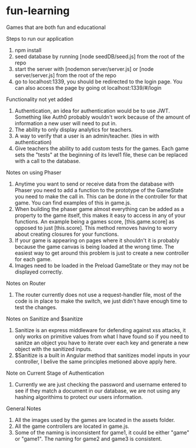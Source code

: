 # fun-learning
Games that are both fun and educational


Steps to run our application
  1. npm install
  2. seed database by running [node seedDB/seed.js] from the root of the repo
  3. start the server with [nodemon server/server.js] or [node server/server.js] from the root of the repo
  4. go to localhost:1339, you should be redirected to the login page. You can also access the page by going ot localhost:1339/#/login

Functionality not yet added
  1. Authentication, an idea for authentication would be to use JWT. Something like Auth0 probably wouldn't work because of the amount of information a new user will need to put in.
  2. The ability to only display analytics for teachers.
  3. A way to verify that a user is an admin/teacher. (ties in with authentication)
  4. Give teachers the ability to add custom tests for the games. Each game sets the "tests" at the beginning of its level1 file, these can be replaced with a call to the database.

Notes on using Phaser
  1. Anytime you want to send or receive data from the database with Phaser you need to add a function to the prototype of the GameState you need to make the call in. This can be done in the controller for that game. You can find examples of this in game.js.
  2. When building the phaser game almost everything can be added as a property to the game itself, this makes it easy to access in any of your functions. An example being a games score, [this.game.score] as opposed to just [this.score]. This method removes having to worry about creating closures for your functions.
  3. If your game is appearing on pages where it shouldn't it is probably because the game canvas is being loaded at the wrong time. The easiest way to get around this problem is just to create a new controller for each game.
  4. Images need to be loaded in the Preload GameState or they may not be displayed correctly.

Notes on Router
  1. The router currently does not use a request-handler file, most of the code is in place to make the switch, we just didn't have enough time to test the changes.

Notes on Sanitize and $sanitize
  1. Sanitize is an express middleware for defending against xss attacks, it only works on primitive values from what I have found so if you need to sanitze an object you have to iterate over each key and generate a new object with the sanitized inputs.
  2. $Sanitize is a built in Angular method that sanitizes model inputs in your controller, I belive the same principles metioned above apply here.

Note on Current Stage of Authentication
  1. Currently we are just checking the password and username entered to see if they match a document in our database, we are not using any hashing algorithims to protect our users information.

General Notes
  1. All the images used by the games are located in the assets folder.
  2. All the game controllers are located in game.js.
  3. Some of the naming is inconsistent for game1, it could be either "game" or "game1". The naming for game2 and game3 is consistent.